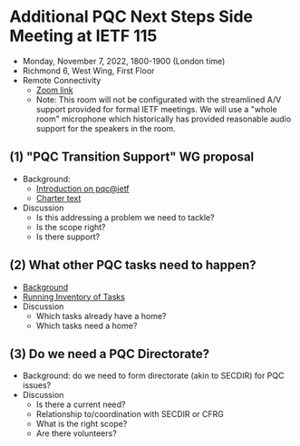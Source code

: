 # Additional PQC Next Steps Side Meeting at IETF 115
* Monday, November 7, 2022, 1800-1900 (London time)
* Richmond 6, West Wing, First Floor
* Remote Connectivity
  * [Zoom link](https://cmu.zoom.us/j/91727694063?pwd=dUwyekRKVTVBL0E0eDFmTmFtdHlpdz09)
  * Note: This room will not be configurated with the streamlined A/V support provided for formal IETF meetings.  We will use a "whole room" microphone which historically has provided reasonable audio support for the speakers in the room.

## (1) "PQC Transition Support" WG proposal 
* Background:
  * [Introduction on pqc@ietf](https://mailarchive.ietf.org/arch/msg/pqc/FdsciCPx5lmkkUFtz7D9poObTFY/)
  * [Charter text](https://github.com/rdanyliw/ietf-pqc-transition/blob/main/pqct-charter.md)
* Discussion
  * Is this addressing a problem we need to tackle?
  * Is the scope right?
  * Is there support?

## (2) What other PQC tasks need to happen?
* [Background](https://trac.ietf.org/trac/sec/wiki/PQCAgility)
* [Running Inventory of Tasks](https://github.com/rdanyliw/ietf-pqc-transition/blob/main/ietf115-pqc-next-steps-side-meeting-work-homes.md)
* Discussion
  * Which tasks already have a home?
  * Which tasks need a home?

## (3) Do we need a PQC Directorate?
* Background: do we need to form directorate (akin to SECDIR) for PQC issues?
* Discussion
  * Is there a current need?
  * Relationship to/coordination with SECDIR or CFRG
  * What is the right scope?
  * Are there volunteers?

